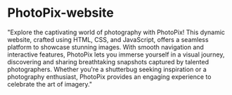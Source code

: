 # PhotoPix-website
"Explore the captivating world of photography with PhotoPix! This dynamic website, crafted using HTML, CSS, and JavaScript, offers a seamless platform to showcase stunning images. With smooth navigation and interactive features, PhotoPix lets you immerse yourself in a visual journey, discovering and sharing breathtaking snapshots captured by talented photographers. Whether you're a shutterbug seeking inspiration or a photography enthusiast, PhotoPix provides an engaging experience to celebrate the art of imagery."
